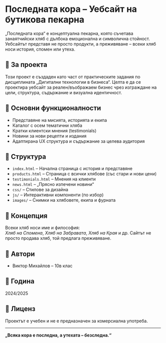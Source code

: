 
# Последната кора – Уебсайт на бутикова пекарна

„Последната кора“ е концептуална пекарна, която съчетава занаятчийски хляб с дълбока емоционална и символична стойност. Уебсайтът представя не просто продукти, а преживяване – всеки хляб носи история, спомен или утеха.

## 🥖 За проекта

Този проект е създаден като част от практическите задания по дисциплината „Дигитални технологии в бизнеса“. Целта е да се проектира уебсайт за реален/въображаем бизнес чрез изграждане на цели, структура, съдържание и визуална идентичност.

## 📌 Основни функционалности

- Представяне на мисията, историята и екипа
- Каталог с осем тематични хляба
- Кратки клиентски мнения (testimonials)
- Новини за нови рецепти и издания
- Адаптирана UX структура и съдържание за целева аудитория

## 📁 Структура

- `index.html` – Начална страница с история и представяне
- `products.html` – Страница с всички хлябове (със стари и нови цени)
- `testimonials.html` – Мнения на клиенти
- `news.html` – „Прясно изпечени новини“
- `css/` – Стилове за дизайна
- `js/` – Интерактивни компоненти (по избор)
- `images/` – Снимки на хлябовете, екипа и фурната

## 🧠 Концепция

Всеки хляб носи име и философия:  
*Хляб на Спомена*, *Хляб на Забравата*, *Хляб на Края* и др. Сайтът не просто продава хляб, той предлага преживяване.

## 👤 Автори

- Виктор Михайлов – 10в клас

## 📅 Година

2024/2025

## 🔗 Лиценз

Проектът е учебен и не е предназначен за комерсиална употреба.

---

**„Всяка кора е последна, а утехата – безследна.“**
